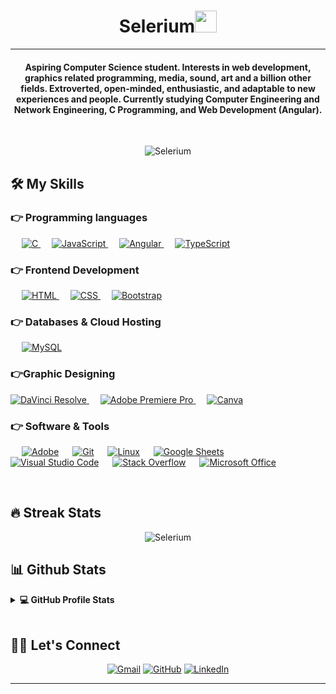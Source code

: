 <h1 align="center">Selerium<img src="https://media.giphy.com/media/hvRJCLFzcasrR4ia7z/giphy.gif" width="35"></h1>
<hr/>
<h4 align="center">Aspiring Computer Science student. Interests in web development, graphics related programming, media, sound, art and a billion other fields. Extroverted, open-minded, enthusiastic, and adaptable to new experiences and people. Currently studying Computer Engineering and Network Engineering, C Programming, and Web Development (Angular).</h4>
<br>
<p align="center"> <img src="https://komarev.com/ghpvc/?username=Selerium&label=Profile%20views&color=0e75b6&style=plastic" alt="Selerium" /> </p>

## 🛠️ My Skills

### 👉 Programming languages

<p align="left"> 
  &emsp; 
  <a href="https://www.cprogramming.com/" target="_blank"> 
    <img alt="C" src="https://img.shields.io/badge/C%20-%232370ED.svg?logo=c&logoColor=white">
  </a> 
  &emsp;
  <a href="https://developer.mozilla.org/en-US/docs/Web/JavaScript" target="_blank"> 
     <img alt="JavaScript" src="https://img.shields.io/badge/JavaScript%20-%23F7DF1E.svg?logo=javascript&logoColor=black">
   </a>
  &emsp;
  <a href="https://angular.io" target="_blank"> 
    <img alt="Angular" src="https://img.shields.io/badge/Angular-%23007396.svg?logo=angular&logoColor=white">
  </a>
  &emsp;
  <a href="https://www.java.com" target="_blank"> 
    <img alt="TypeScript" src="https://img.shields.io/badge/TypeScript-%23007396.svg?logo=typescript&logoColor=white">
  </a>
</p>

### 👉 Frontend Development
<p align="left"> 
  &emsp; 
  <a href="https://www.w3.org/html/" target="_blank"> 
   <img alt="HTML" src="https://img.shields.io/badge/HTML5%20-%23E34F26.svg?logo=html5&logoColor=white">
  </a>   
  &emsp;
  <a href="https://www.w3schools.com/css/" target="_blank">
    <img alt="CSS" src="https://img.shields.io/badge/CSS%20-%231572B6.svg?logo=css3&logoColor=white">
  </a> 
   &emsp;
  <a href="https://getbootstrap.com" target="_blank"> 
    <img alt="Bootstrap" src="https://img.shields.io/badge/Bootstrap-%23563D7C.svg?style=flat&logo=bootstrap&logoColor=white"/>
  </a>
</p>

### 👉 Databases & Cloud Hosting
<p align="left">
  &emsp;
    <a href="https://www.mysql.com/"><img alt="MySQL" src="https://img.shields.io/badge/MySQL-%2300f.svg?style=flat&llogo=mysql&logoColor=white"></a>
 </p>
  
### 👉Graphic Designing
<p align="left">
  <a href="https://www.adobe.com/in/products/photoshop-lightroom.html" target="_blank"> 
    <img alt="DaVinci Resolve" src="https://img.shields.io/badge/DaVinci Resolve-%2300f.svg?style=flat&logo=davinciresolve&logoColor=white"/>
  </a>
   &emsp;
  <a href="https://www.adobe.com/in/products/premiere.html" target="_blank"> 
   <img alt="Adobe Premiere Pro" src="https://img.shields.io/badge/Adobe Premiere Pro-%2300f.svg?style=flat&logo=adobepremierepro&logoColor=white"/>
  </a>
    &emsp;
  <a href="#">
  	<img alt="Canva" src="https://img.shields.io/badge/Canva-%2300C4CC.svg?style=flat&logo=Canva&logoColor=white"/>
  </a>
 </p>

 ### 👉 Software & Tools
 
<p>
  &emsp;
    <a href="#"><img alt="Adobe" src="https://img.shields.io/badge/Adobe%20-%23FF0000.svg?logo=adobe&logoColor=white"></a>
  &emsp;
    <a href="#"><img alt="Git" src="https://img.shields.io/badge/Git%20-%23F05033.svg?logo=git&logoColor=white"></a>
  &emsp;
    <a href="#"><img alt="Linux" src="https://img.shields.io/badge/Linux-FCC624?style=flat&logo=linux&logoColor=black"></a>
  &emsp;
    <a href="#"><img alt="Google Sheets" src="https://img.shields.io/badge/Google%20Sheets%20-%2334A853.svg?logo=google%20sheets&logoColor=white"></a>
  &emsp;
    <a href="#"><img alt="Visual Studio Code" src="https://img.shields.io/badge/Visual%20Studio%20Code-0078d7.svg?logo=visual-studio-code&logoColor=white"></a>
  &emsp;
    <a href="#"><img alt="Stack Overflow" src="https://img.shields.io/badge/-Stack%20Overflow-FE7A16?logo=stack-overflow&logoColor=white"></a>
  &emsp;
    <a href="#"><img alt="Microsoft Office" src="https://img.shields.io/badge/Microsoft%20Office-FE7A16?logo=microsoft-office&logoColor=white"></a>
  &emsp;
</p>

<br/>

## 🔥 Streak Stats
<p align="center"><img src="https://github-readme-streak-stats.herokuapp.com/?user=Selerium&theme=algolia" alt="Selerium"  /></p>

## 📊 Github Stats

<details> 
  <summary><b>💻 GitHub Profile Stats</b></summary>
  <br/>
  <p align="center">
    <a href="https://github.com/anuraghazra/github-readme-stats"><img alt="Selerium's Github Stats" src="https://github-readme-stats.vercel.app/api?username=Selerium&show_icons=true&count_private=true&theme=algolia" height="192px"/></a>
<br/>
  &nbsp;
	  <img src="https://github-readme-stats.vercel.app/api/top-langs?username=Selerium&show_icons=true&locale=en&layout=compact&theme=algolia" alt="Selerium" height="192px"/>
  <br/>
  <b>Note:</b> Top languages is only a metric of the languages my public code consists of and doesn't reflect experience or skill level.
  </p>
</details>

<br/>

## 🙋‍♀️ Let's Connect
<p align="center">
<!--   <a href="https://mywebsite.portfolio"><img src="https://img.icons8.com/bubbles/50/000000/web.png" alt="Website"/></a> -->
	<a href="mailto:johnadithya008@gmail.com"><img src="https://img.icons8.com/bubbles/50/000000/gmail.png" alt="Gmail"/></a>
	<a href="https://github.com/Selerium"><img src="https://img.icons8.com/bubbles/50/000000/github.png" alt="GitHub"/></a>
	<a href="https://www.linkedin.com/in/john-adithya-80b71017a"><img src="https://img.icons8.com/bubbles/50/000000/linkedin.png" alt="LinkedIn"/></a>
<!-- 	<a href="https://www.facebook.com/"><img src="https://img.icons8.com/bubbles/50/000000/facebook-new.png" alt="Facebook"/></a> -->
<!-- 	<a href="https://instagram.com/"><img src="https://img.icons8.com/bubbles/50/000000/instagram.png" alt="Instagram"/></a> -->
	
</p>

<hr/>
